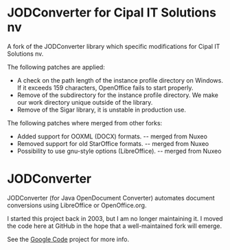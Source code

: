 JODConverter for Cipal IT Solutions nv
======================================
A fork of the JODConverter library which specific modifications for Cipal 
IT Solutions nv.

The following patches are applied:
* A check on the path length of the instance profile directory on Windows. 
If it exceeds 159 characters, OpenOffice fails to start properly.
* Remove of the subdirectory for the instance profile directory. We make our 
work directory unique outside of the library.
* Remove of the Sigar library, it is unstable in production use.

The following patches where merged from other forks:
* Added support for OOXML (DOCX) formats. -- merged from Nuxeo
* Removed support for old StarOffice formats. -- merged from Nuxeo
* Possibility to use gnu-style options (LibreOffice). -- merged from Nuxeo

JODConverter
============

JODConverter (for Java OpenDocument Converter) automates document conversions
using LibreOffice or OpenOffice.org.

I started this project back in 2003, but I am no longer maintaining it. I moved
the code here at GitHub in the hope that a well-maintained fork will emerge.

See the [Google Code](http://code.google.com/p/jodconverter/) project for more
info.

